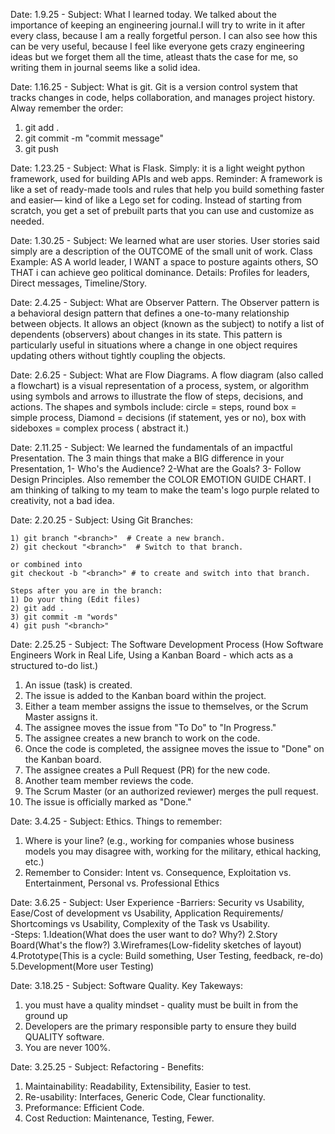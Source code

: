 Date: 1.9.25 - Subject: What I learned today. We talked about the importance of keeping an engineering journal.I will try to write in it after every class, because I am a really forgetful person. I can also see how this can be very useful, because I feel like everyone gets crazy engineering ideas but we forget them all the time, atleast thats the case for me, so writing them in journal seems like a solid idea.

Date: 1.16.25 - Subject: What is git. Git is a version control system that tracks changes in code, helps collaboration, and manages project history. Alway remember the order:
1) git add . 
2) git commit -m "commit message"
3) git push 
    

Date: 1.23.25 - Subject: What is Flask. Simply: it is a light weight python framework, used for building APIs and web apps. Reminder: A framework is like a set of ready-made tools and rules that help you build something faster and easier— kind of like a Lego set for coding. Instead of starting from scratch, you get a set of prebuilt parts that you can use and customize as needed.

Date: 1.30.25 - Subject: We learned what are user stories. User stories said simply are a description of the OUTCOME of the small unit of work. Class Example: AS A world leader, I WANT a space to posture againts others, SO THAT i can achieve geo political dominance. Details: Profiles for leaders, Direct messages, Timeline/Story.

Date: 2.4.25 - Subject: What are Observer Pattern. The Observer pattern is a behavioral design pattern that defines a one-to-many relationship between objects. It allows an object (known as the subject) to notify a list of dependents (observers) about changes in its state. This pattern is particularly useful in situations where a change in one object requires updating others without tightly coupling the objects. 

Date: 2.6.25 - Subject: What are Flow Diagrams. A flow diagram (also called a flowchart) is a visual representation of a process, system, or algorithm using symbols and arrows to illustrate the flow of steps, decisions, and actions. The shapes and symbols include: circle = steps, round box = simple process, Diamond = decisions (if statement, yes or no), box with sideboxes = complex process ( abstract it.)

Date: 2.11.25 - Subject: We learned the fundamentals of an impactful Presentation. The 3 main things that make a BIG difference in your Presentation, 1- Who's the Audience? 2-What are the Goals? 3- Follow Design Principles. Also remember the COLOR EMOTION GUIDE CHART. I am thinking of talking to my team to make the team's logo purple related to creativity, not a bad idea.

Date: 2.20.25 - Subject: Using Git Branches:

    1) git branch "<branch>"  # Create a new branch.  
    2) git checkout "<branch>"  # Switch to that branch.  

    or combined into  
    git checkout -b "<branch>" # to create and switch into that branch.  
    
    Steps after you are in the branch:  
    1) Do your thing (Edit files)
    2) git add .
    3) git commit -m "words"
    4) git push "<branch>"

Date: 2.25.25 - Subject: The Software Development Process (How Software Engineers Work in Real Life, Using a Kanban Board - which acts as a structured to-do list.)
1. An issue (task) is created.
2. The issue is added to the Kanban board within the project.
3. Either a team member assigns the issue to themselves, or the Scrum Master assigns it.
4. The assignee moves the issue from "To Do" to "In Progress."
5. The assignee creates a new branch to work on the code.
6. Once the code is completed, the assignee moves the issue to "Done" on the Kanban board.
7. The assignee creates a Pull Request (PR) for the new code.
8. Another team member reviews the code.
9. The Scrum Master (or an authorized reviewer) merges the pull request.
10. The issue is officially marked as "Done."

Date: 3.4.25 - Subject: Ethics. 
Things to remember:  
1. Where is your line? (e.g., working for companies whose business models you may disagree with, working for the military, ethical hacking, etc.)
2. Remember to Consider:
Intent vs. Consequence, 
Exploitation vs. Entertainment, 
Personal vs. Professional Ethics

Date: 3.6.25 - Subject: User Experience
-Barriers: Security vs Usability, Ease/Cost of development vs Usability, Application Requirements/ Shortcomings vs Usability, Complexity of the Task vs Usability.  
-Steps: 1.Ideation(What does the user want to do? Why?)  2.Story Board(What's the flow?) 3.Wireframes(Low-fidelity sketches of layout) 4.Prototype(This is a cycle: Build something, User Testing, feedback, re-do) 5.Development(More user Testing)

Date: 3.18.25 - Subject: Software Quality. 
Key Takeways:
1. you must have a quality mindset - quality must be built in from the ground up
2. Developers are the primary responsible party to ensure they build QUALITY software.
3. You are never 100%.

Date: 3.25.25 - Subject: Refactoring - Benefits:
1. Maintainability: Readability, Extensibility, Easier to test.
2. Re-usability: Interfaces, Generic Code, Clear functionality.
3. Preformance: Efficient Code.
4. Cost Reduction: Maintenance, Testing, Fewer.